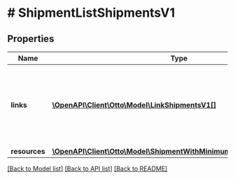 # # ShipmentListShipmentsV1

## Properties

Name | Type | Description | Notes
------------ | ------------- | ------------- | -------------
**links** | [**\OpenAPI\Client\Otto\Model\LinkShipmentsV1[]**](LinkShipmentsV1.md) | Contains one single link, which can be used as pointer for Cursor-based pagination. | [optional]
**resources** | [**\OpenAPI\Client\Otto\Model\ShipmentWithMinimumDetailsShipmentsV1[]**](ShipmentWithMinimumDetailsShipmentsV1.md) |  | [optional]

[[Back to Model list]](../../README.md#models) [[Back to API list]](../../README.md#endpoints) [[Back to README]](../../README.md)
